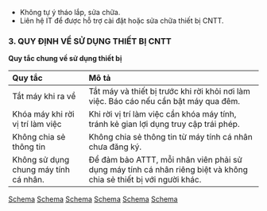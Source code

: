 *   Không tự ý tháo lắp, sửa chữa.
*   Liên hệ IT để được hỗ trợ cài đặt hoặc sửa chữa thiết bị CNTT.

### 3. QUY ĐỊNH VỀ SỬ DỤNG THIẾT BỊ CNTT

**Quy tắc chung về sử dụng thiết bị**

| Quy tắc                                  | Mô tả                                                                                                                                  |
| :--------------------------------------- | :------------------------------------------------------------------------------------------------------------------------------------- |
| Tắt máy khi ra về                        | Tắt máy và thiết bị trước khi rời khỏi nơi làm việc. Báo cáo nếu cần bật máy qua đêm.                                                    |
| Khóa máy khi rời vị trí làm việc        | Khi rời vị trí làm việc cần khóa máy tính, tránh kẻ gian lợi dụng truy cập trái phép.                                                    |
| Không chia sẻ thông tin                  | Không chia sẻ thông tin từ máy tính cá nhân chưa đăng ký.                                                                              |
| Không sử dụng chung máy tính cá nhân.   | Để đảm bảo ATTT, mỗi nhân viên phải sử dụng máy tính cá nhân riêng biệt và không chia sẻ thiết bị với người khác.                       |

[Schema](page_31_img_0.png)
[Schema](page_31_img_1.png)
[Schema](page_31_img_2.png)
[Schema](page_31_img_3.png)
[Schema](page_31_img_4.png)
[Schema](page_31_img_5.png)
